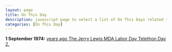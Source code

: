 ```yaml
---
layout: page
title: On This Day
description: javascript page to select a list of On This Days related to Lena Zavaroni.
categories: [On This Day]
---
```


**1 September 1974:**
[<span id="age1"></span> years ago The Jerry Lewis MDA Labor Day Telethon  Day 2.](/us%20television/1974/08/31/jerry-lewis-mda-labor-day-telethon.html)

<!-- Script for calculating number of years ago -->
<script>
var dob = '19740901';
var year = Number(dob.substr(0, 4));
var month = Number(dob.substr(4, 2)) - 1;
var day = Number(dob.substr(6, 2));
var today = new Date();
var age1 = today.getFullYear() - year;
if (today.getMonth() < month || (today.getMonth() == month && today.getDate() < day)) {
age1--;
}
document.getElementById("age1").innerHTML=age1;
</script>
